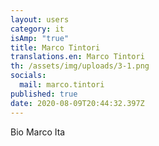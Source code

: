 ```yaml
---
layout: users
category: it
isAmp: "true"
title: Marco Tintori
translations.en: Marco Tintori
th: /assets/img/uploads/3-1.png
socials:
  mail: marco.tintori
published: true
date: 2020-08-09T20:44:32.397Z
---
```

Bio Marco Ita